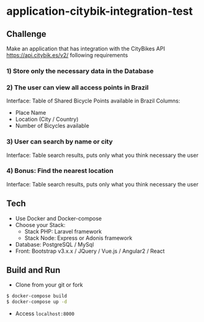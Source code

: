# application-citybik-integration-test

## Challenge

Make an application that has integration with the CityBikes API https://api.citybik.es/v2/ following requirements

### 1) Store only the necessary data in the Database

### 2) The user can view all access points in Brazil
Interface: Table of Shared Bicycle Points available in Brazil
Columns:
  - Place Name
  - Location (City / Country)
  - Number of Bicycles available
  
### 3) User can search by name or city
Interface: Table search results, puts only what you think necessary the user

### 4) Bonus: Find the nearest location
Interface: Table search results, puts only what you think necessary the user


## Tech
  - Use Docker and Docker-compose
  - Choose your Stack:
    - Stack PHP: Laravel framework
    - Stack Node: Express or Adonis framework
  - Database: PostgreSQL / MySql
  - Front: Bootstrap v3.x.x / JQuery / Vue.js / Angular2 / React
  

## Build and Run
- Clone from your git or fork

```sh
$ docker-compose build
$ docker-compose up -d
```
- Access ```localhost:8000```

